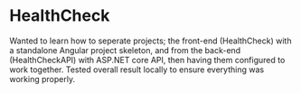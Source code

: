 # HealthCheck

Wanted to learn how to seperate projects; the front-end (HealthCheck) with a standalone Angular project skeleton, and from the back-end (HealthCheckAPI) with ASP.NET core API, then having them configured to work together. Tested overall result locally to ensure everything was working properly.
